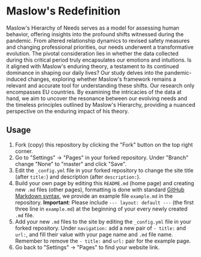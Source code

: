 # Maslow's Redefinition

Maslow's Hierarchy of Needs serves as a model for assessing human behavior, offering insights into the profound shifts witnessed during the pandemic. From altered relationship dynamics to revised safety measures and changing professional priorities, our needs underwent a transformative evolution. The pivotal consideration lies in whether the data collected during this critical period truly encapsulates our emotions and intuitions. Is it aligned with Maslow's enduring theory, a testament to its continued dominance in shaping our daily lives? Our study delves into the pandemic-induced changes, exploring whether Maslow's framework remains a relevant and accurate tool for understanding these shifts. Our research only encompasses EU countries. By examining the intricacies of the data at hand, we aim to uncover the resonance between our evolving needs and the timeless principles outlined by Maslow's Hierarchy, providing a nuanced perspective on the enduring impact of his theory.

## Usage
1. Fork (copy) this repository by clicking the "Fork" button on the top right corner.
2. Go to "Settings" -> "Pages" in your forked repository. Under "Branch" change "None" to "master" and click "Save".
3. Edit the `_config.yml` file in your forked repository to change the site title (after `title:`) and description (after `description:`).
4. Build your own page by editing this `README.md` (home page) and creating new `.md` files (other pages), formatting is done with standard [GitHub Markdown syntax](https://docs.github.com/en/get-started/writing-on-github/getting-started-with-writing-and-formatting-on-github/basic-writing-and-formatting-syntax), we provide an example file `example.md` in the repository.
**Important**: Please include ```--- layout: default ---``` (the first three line in `example.md`) at the beginning of your every newly created `.md` file.
5. Add your new `.md` files to the site by editing the `_config.yml` file in your forked repository. Under `navigation:` add a new pair of `- title:` and `url:`, and fill their value with your page name and `.md` file name. Remember to remove the `- title:` and `url:` pair for the example page.
6. Go back to "Settings" -> "Pages" to find your website link.
